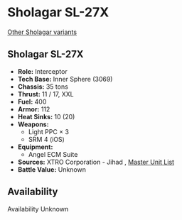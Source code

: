 # Sholagar SL-27X 

[Other Sholagar variants](../sholagar.md) 

## Sholagar SL-27X 

- **Role:** Interceptor 
- **Tech Base:** Inner Sphere (3069) 
- **Chassis:** 35 tons 
- **Thrust:** 11 / 17, XXL 
- **Fuel:** 400 
- **Armor:** 112 
- **Heat Sinks:** 10 (20) 
- **Weapons:** 
  - Light PPC × 3 
  - SRM 4 (iOS) 
- **Equipment:** 
  - Angel ECM Suite 
- **Sources:** XTRO Corporation - Jihad , [Master Unit List](http://masterunitlist.info/Unit/Details/2938) 
- **Battle Value:** Unknown 

## Availability 

Availability Unknown 

